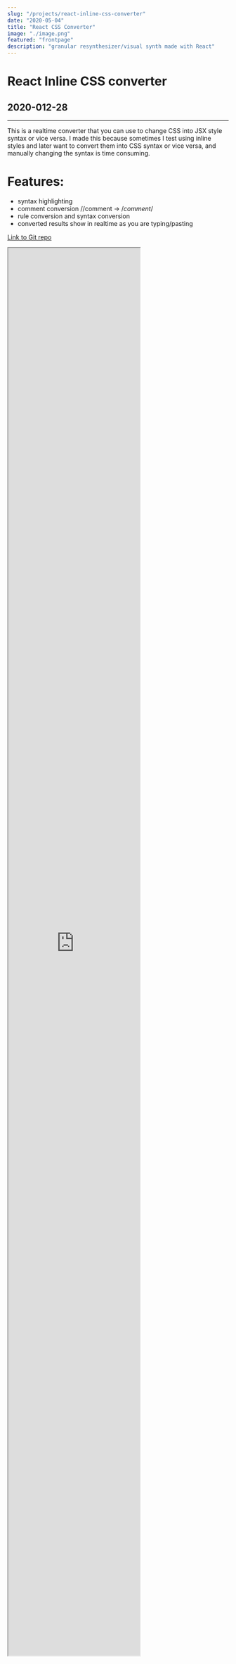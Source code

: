 ```yaml
---
slug: "/projects/react-inline-css-converter"
date: "2020-05-04"
title: "React CSS Converter"
image: "./image.png"
featured: "frontpage"
description: "granular resynthesizer/visual synth made with React"
---
```


<x-container>  
       <h1>React Inline CSS converter</h1>
          <h2>2020-012-28</h2>
<hr/>

This is a realtime converter that you can use to change CSS into JSX style syntax or vice versa. I made this because sometimes I test using inline styles and later want to convert them into CSS syntax or vice versa, and manually changing the syntax is time consuming.

# Features: 
- syntax highlighting
- comment conversion //comment -> /*comment*/
- rule conversion and syntax conversion 
-  converted results show in realtime as you are typing/pasting
 
<a class="url" href="https://github.com/daslyfe/react-inline-css-converter">Link to Git repo</a>

</x-container>


<iframe 
    src="https://react-inline-css-converter.netlify.app"
    scrolling="no"
    class="w-full" 
    style="margin-bottom: 100px; height: 80vh" 
>

<x-spacer/>